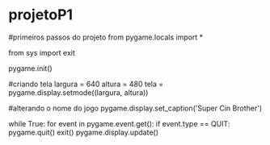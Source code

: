 # projetoP1
#primeiros passos do projeto
from pygame.locals import *

from sys import exit

pygame.init()

#criando tela
largura = 640
altura = 480
tela = pygame.display.setmode((largura, altura))

#alterando o nome do jogo
pygame.display.set_caption('Super Cin Brother')

while True:
  for event in pygame.event.get():
    if event.type == QUIT:
      pygame.quit()
      exit()
  pygame.display.update()    
